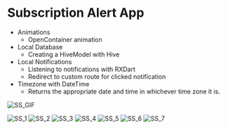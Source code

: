 # Subscription Alert App

- Animations
  - OpenContainer animation
- Local Database
  - Creating a HiveModel with Hive
- Local Notifications
  - Listening to notifications with RXDart
  - Redirect to custom route for clicked notification
- Timezone with DateTime
  - Returns the appropriate date and time in whichever time zone it is.

![SS_GIF](/screenshots/ss_gif.gif) 

![SS_1](/screenshots/ss_1.png) 
![SS_2](/screenshots/ss_2.png) 
![SS_3](/screenshots/ss_3.png) 
![SS_4](/screenshots/ss_4.png) 
![SS_5](/screenshots/ss_5.png) 
![SS_6](/screenshots/ss_6.png) 
![SS_7](/screenshots/ss_7.png) 

